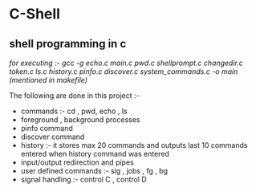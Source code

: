 # **C-Shell**
## shell programming in c

*for executing :- gcc -g echo.c main.c pwd.c shellprompt.c changedir.c token.c ls.c history.c   pinfo.c discover.c system_commands.c -o main (mentioned in makefile)*

The following are done in this project :- 

* commands :- cd , pwd, echo , ls 
* foreground , background processes
* pinfo command
* discover command
* history  :- it stores max 20 commands and outputs last 10 commands entered when history command was entered
* input/output redirection and pipes 
* user defined commands :- sig , jobs , fg , bg
* signal handling :- control C , control D


